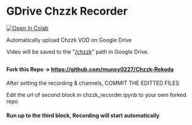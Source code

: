 # GDrive Chzzk Recorder

<a href="https://colab.research.google.com/github/owjxyz/GDrive-Chzzk-Recorder/blob/main/chzzk_recorder.ipynb" target="parent"><img src="https://colab.research.google.com/assets/colab-badge.svg" alt="Open In Colab"/></a>

Automatically upload Chzzk VOD on Google Drive

Video will be saved to the "<ins>/chzzk</ins>" path in Google Drive.

##

#### Fork this Repo -> https://github.com/munsy0227/Chzzk-Rekoda

After setting the recording & channels, COMMIT THE EDITTED FILES

Edit the url of second block in chzzk_recorder.ipynb to your own forked repo

#### Run up to the third block, Recording will start automatically

